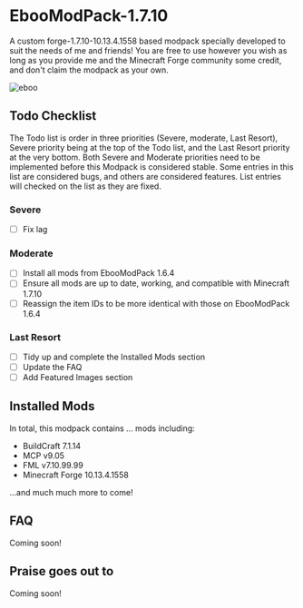# EbooModPack-1.7.10
A custom forge-1.7.10-10.13.4.1558 based modpack specially developed to suit the needs of me and friends! You are free to use however you wish as long as you provide me and the Minecraft Forge community some credit, and don't claim the modpack as your own.

![eboo](http://i.imgur.com/hkHgXg0.png)

## Todo Checklist
The Todo list is order in three priorities (Severe, moderate, Last Resort), Severe priority being at the top of the Todo list, and the Last Resort priority at the very bottom. Both Severe and Moderate priorities need to be implemented before this Modpack is considered stable. Some entries in this list are considered bugs, and others are considered features. List entries will checked on the list as they are fixed.

### Severe
- [ ] Fix lag

### Moderate
- [ ] Install all mods from EbooModPack 1.6.4
- [ ] Ensure all mods are up to date, working, and compatible with Minecraft 1.7.10
- [ ] Reassign the item IDs to be more identical with those on EbooModPack 1.6.4

### Last Resort
- [ ] Tidy up and complete the Installed Mods section
- [ ] Update the FAQ
- [ ] Add Featured Images section

## Installed Mods
In total, this modpack contains ... mods including:
* BuildCraft 7.1.14
* MCP v9.05
* FML v7.10.99.99
* Minecraft Forge 10.13.4.1558

...and much much more to come!

## FAQ
Coming soon!

## Praise goes out to
Coming soon!
